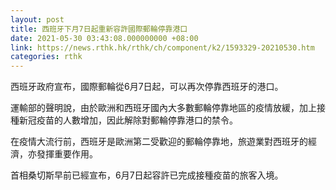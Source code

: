 ```yaml
---
layout: post
title: 西班牙下月7日起重新容許國際郵輪停靠港口
date: 2021-05-30 03:43:08.000000000 +08:00
link: https://news.rthk.hk/rthk/ch/component/k2/1593329-20210530.htm
categories: rthk
---
```


西班牙政府宣布，國際郵輪從6月7日起，可以再次停靠西班牙的港口。

運輸部的聲明說，由於歐洲和西班牙國內大多數郵輪停靠地區的疫情放緩，加上接種新冠疫苗的人數增加，因此解除對郵輪停靠港口的禁令。

在疫情大流行前，西班牙是歐洲第二受歡迎的郵輪停靠地，旅遊業對西班牙的經濟，亦發揮重要作用。

首相桑切斯早前已經宣布，6月7日起容許已完成接種疫苗的旅客入境。
